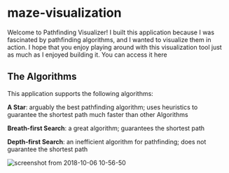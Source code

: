 # maze-visualization

Welcome to Pathfinding Visualizer! I built this application because I was fascinated by pathfinding algorithms, and I wanted to visualize them in action. I hope that you enjoy playing around with this visualization tool just as much as I enjoyed building it. You can access it here 

## The Algorithms

This application supports the following algorithms: 

**A Star**: arguably the best pathfinding algorithm; uses heuristics to guarantee the shortest path much faster than other Algorithms

**Breath-first Search**: a great algorithm; guarantees the shortest path

**Depth-first Search**: an inefficient algorithm for pathfinding; does not guarantee the shortest path

![screenshot from 2018-10-06 10-56-50](https://user-images.githubusercontent.com/38970716/46572588-a193f980-c956-11e8-8842-580ba878b53a.png)

